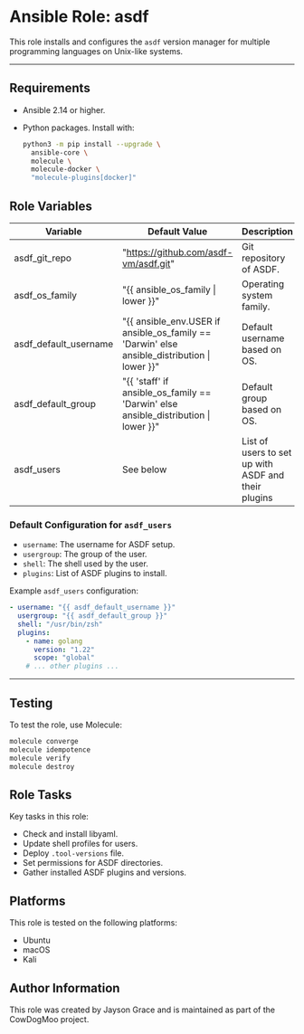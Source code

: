 # Ansible Role: asdf

This role installs and configures the `asdf` version manager for multiple
programming languages on Unix-like systems.

---

## Requirements

- Ansible 2.14 or higher.
- Python packages. Install with:

  ```bash
  python3 -m pip install --upgrade \
    ansible-core \
    molecule \
    molecule-docker \
    "molecule-plugins[docker]"
  ```

## Role Variables

| Variable              | Default Value                                                                                | Description                                         |
| --------------------- | -------------------------------------------------------------------------------------------- | --------------------------------------------------- |
| asdf_git_repo         | "https://github.com/asdf-vm/asdf.git"                                                        | Git repository of ASDF.                             |
| asdf_os_family        | "{{ ansible_os_family \| lower }}"                                                           | Operating system family.                            |
| asdf_default_username | "{{ ansible_env.USER if ansible_os_family == 'Darwin' else ansible_distribution \| lower }}" | Default username based on OS.                       |
| asdf_default_group    | "{{ 'staff' if ansible_os_family == 'Darwin' else ansible_distribution \| lower }}"          | Default group based on OS.                          |
| asdf_users            | See below                                                                                    | List of users to set up with ASDF and their plugins |

### Default Configuration for `asdf_users`

- `username`: The username for ASDF setup.
- `usergroup`: The group of the user.
- `shell`: The shell used by the user.
- `plugins`: List of ASDF plugins to install.

Example `asdf_users` configuration:

```yaml
- username: "{{ asdf_default_username }}"
  usergroup: "{{ asdf_default_group }}"
  shell: "/usr/bin/zsh"
  plugins:
    - name: golang
      version: "1.22"
      scope: "global"
    # ... other plugins ...
```

---

## Testing

To test the role, use Molecule:

```bash
molecule converge
molecule idempotence
molecule verify
molecule destroy
```

## Role Tasks

Key tasks in this role:

- Check and install libyaml.
- Update shell profiles for users.
- Deploy `.tool-versions` file.
- Set permissions for ASDF directories.
- Gather installed ASDF plugins and versions.

## Platforms

This role is tested on the following platforms:

- Ubuntu
- macOS
- Kali

## Author Information

This role was created by Jayson Grace and is maintained as part of
the CowDogMoo project.
